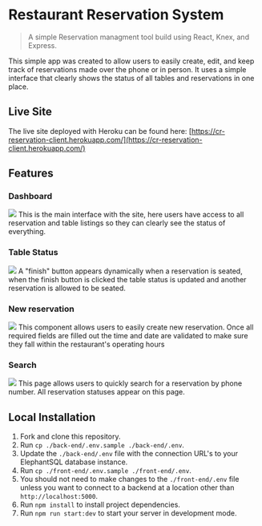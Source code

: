 # Restaurant Reservation System

> A simple Reservation managment tool build using React, Knex, and Express.

This simple app was created to allow users to easily create, edit, and keep track of reservations made over the phone or in person. It uses a simple interface that clearly shows the status of all tables and reservations in one place.

## Live Site
The live site deployed with Heroku can be found here: [https://cr-reservation-client.herokuapp.com/](https://cr-reservation-client.herokuapp.com/)


## Features
### Dashboard
![](https://github.com/cwroberts401/starter-restaurant-reservation/blob/main/dashboard.png)
This is the main interface with the site, here users have access to all reservation and table listings so they can clearly see the status of everything. 

### Table Status
![](https://github.com/cwroberts401/starter-restaurant-reservation/blob/main/table-status.png)
A "finish" button appears dynamically when a reservation is seated, when the finish button is clicked the table status is updated and another reservation is allowed to be seated.

### New reservation
![](https://github.com/cwroberts401/starter-restaurant-reservation/blob/main/new-reservation.png)
This component allows users to easily create new reservation. Once all required fields are filled out the time and date are validated to make sure they fall within the restaurant's operating hours

### Search
![](https://github.com/cwroberts401/starter-restaurant-reservation/blob/main/search.png)
This page allows users to quickly search for a reservation by phone number. All reservation statuses appear on this page. 


## Local Installation

1. Fork and clone this repository.
1. Run `cp ./back-end/.env.sample ./back-end/.env`.
1. Update the `./back-end/.env` file with the connection URL's to your ElephantSQL database instance.
1. Run `cp ./front-end/.env.sample ./front-end/.env`.
1. You should not need to make changes to the `./front-end/.env` file unless you want to connect to a backend at a location other than `http://localhost:5000`.
1. Run `npm install` to install project dependencies.
1. Run `npm run start:dev` to start your server in development mode.

